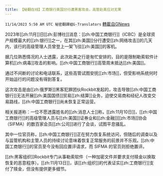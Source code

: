 ```yaml
---
title: 【秘翻在线】工商银行美国分行遭黑客攻击，高管赴美应对无果
---
```

`11/14/2023 5:50 AM UTC 秘密翻譯組G-Translators` [轉載自GNews](https://gnews.org/articles/1973705)

2023年[[zh:11月]]日[[zh:彭博社]]消息：[[zh:中国工商银行]]（ICBC）是全球资产规模最大的[[zh:银行]]之一，在其[[zh:美国]]分行遭受[[zh:网络攻击]]的几天内，该行的高级管理人员曾登上一架飞往[[zh:美国]]的客机。

据几位熟悉情况的人士透露，此次赴美之行是匆忙安排的，目的是限制勒索软件计算机[[zh:病毒]]攻击的影响。[[zh:中国工商银行]]高管周末抵达[[zh:美国]]。

通过不间断的讨论和电话联系，这些高管试图安抚[[zh:市场]]，但受影响系统何时开始运行的问题没有得到答复。

这次攻击是由[[zh:俄罗斯]]黑客犯罪团伙Rockbit发起的，攻击导致[[zh:中国工商银行]]无法开展[[zh:美国国债]]贸易[[zh:结算]]业务，迫使交易商和经纪人改变交易路线，[[zh:中国工商银行]]尚未恢复正常运营。

相关报道称：一位不愿透露姓名的[[zh:消息人士]]称，[[zh:11月10日]]，[[zh:中国工商银行]]的高级管理人员与[[zh:美国]]证券业和[[zh:金融]][[zh:市场]]协会（SIFMA）的数百家会员[[zh:公司]]进行了会谈，试图平息骚乱。

其中一位官员称，[[zh:中国工商银行]]正在努力恢复系统访问，但随后的调查以及与监管机构和主管人员的持续讨论意味着恢复正常服务的前景并不乐观。[[zh:中国工商银行]]的官员至今没有回应置评请求，而 SIFMA 的官员则拒绝置评。

[[zh:黑客组织]]Rockbit专门从事勒索软件（一种加密文件并要求支付赎金以换取恢复的恶意程序）。[[zh:11月13日]]，该[[zh:组织]]的代表证实[[zh:工商银行]]支付了赎金，但没有提供更多细节。

